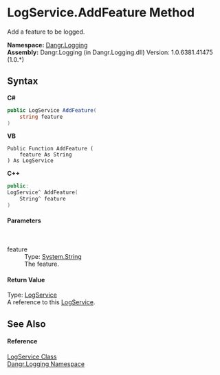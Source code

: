 # LogService.AddFeature Method 
 

Add a feature to be logged.

**Namespace:**&nbsp;<a href="N_Dangr_Logging">Dangr.Logging</a><br />**Assembly:**&nbsp;Dangr.Logging (in Dangr.Logging.dll) Version: 1.0.6381.41475 (1.0.*)

## Syntax

**C#**<br />
``` C#
public LogService AddFeature(
	string feature
)
```

**VB**<br />
``` VB
Public Function AddFeature ( 
	feature As String
) As LogService
```

**C++**<br />
``` C++
public:
LogService^ AddFeature(
	String^ feature
)
```


#### Parameters
&nbsp;<dl><dt>feature</dt><dd>Type: <a href="http://msdn2.microsoft.com/en-us/library/s1wwdcbf" target="_blank">System.String</a><br />The feature.</dd></dl>

#### Return Value
Type: <a href="T_Dangr_Logging_LogService">LogService</a><br />A reference to this <a href="T_Dangr_Logging_LogService">LogService</a>.

## See Also


#### Reference
<a href="T_Dangr_Logging_LogService">LogService Class</a><br /><a href="N_Dangr_Logging">Dangr.Logging Namespace</a><br />